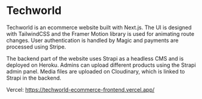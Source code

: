 # Techworld

Techworld is an ecommerce website built with Next.js. The UI is designed with TailwindCSS and the Framer Motion library is used for animating route changes. User authentication is handled by Magic and payments are processed using Stripe.

The backend part of the website uses Strapi as a headless CMS and is deployed on Heroku. Admins can upload different products using the Strapi admin panel. Media files are uploaded on Cloudinary, which is linked to Strapi in the backend.

Vercel: https://techworld-ecommerce-frontend.vercel.app/
